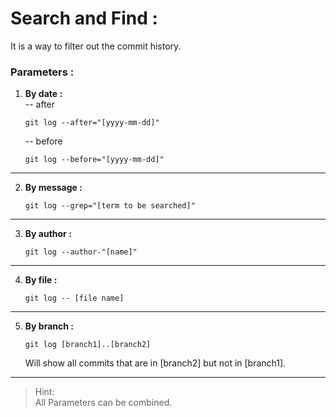 # **Search and Find :**

It is a way to filter out the commit history.

### **Parameters :**
1. **By date :**  
    -- after
    ```
    git log --after="[yyyy-mm-dd]"
    ```  
    -- before
    ```
    git log --before="[yyyy-mm-dd]"
    ```

___


2. **By message :**  
    ```
    git log --grep="[term to be searched]"
    ```
  
___


3. **By author :**  
    ``` 
    git log --author-"[name]"
    ```

___


4. **By file :**  
    ```
    git log -- [file name]
    ```

___


5. **By branch :**
    ```
    git log [branch1]..[branch2]
    ```
    Will show all commits that are in [branch2] but not in [branch1].


___  

> Hint:  
     All Parameters can be combined.
